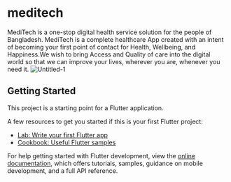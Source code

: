  # meditech

MediTech is a one-stop digital health service solution for the people of Bangladesh. MediTech is a complete healthcare App created with an intent of becoming your first point of contact for Health, Wellbeing, and Happiness.We wish to bring Access and Quality of care into the digital world so that we can improve your lives, wherever you are, whenever you need it.
![Untitled-1](https://user-images.githubusercontent.com/79131390/201475988-7ded0b61-7909-4975-949e-1161f88e60d6.png)

 


## Getting Started

This project is a starting point for a Flutter application.

A few resources to get you started if this is your first Flutter project:

- [Lab: Write your first Flutter app](https://docs.flutter.dev/get-started/codelab)
- [Cookbook: Useful Flutter samples](https://docs.flutter.dev/cookbook)

For help getting started with Flutter development, view the
[online documentation](https://docs.flutter.dev/), which offers tutorials,
samples, guidance on mobile development, and a full API reference.

